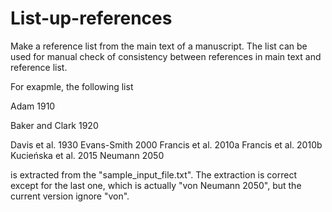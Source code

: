 # List-up-references
Make a reference list from the main text of a manuscript. The list can be used for manual check of consistency between references in main text and reference list. 

For exapmle, the following list 

Adam 1910 

Baker and Clark 1920

Davis et al. 1930
Evans-Smith 2000
Francis et al. 2010a
Francis et al. 2010b
Kucieńska et al. 2015
Neumann 2050

is extracted from the "sample_input_file.txt". The extraction is correct except for the last one, which is actually "von Neumann 2050", but the current version ignore "von". 

